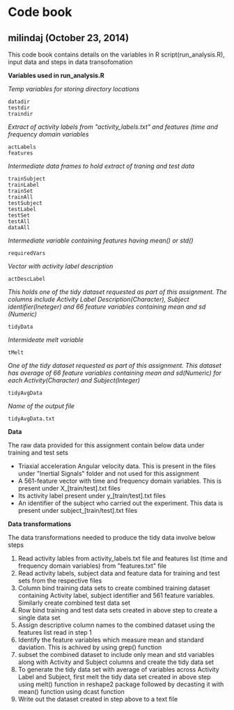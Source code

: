 
Code book
====================

milindaj (October 23, 2014)
---------------------


This code book contains details on the variables in R script(run_analysis.R), input data and steps in data transofomation

**Variables used in run_analysis.R**

*Temp variables for storing directory locations*
```
datadir
testdir
traindir
```


*Extract of activity labels from "activity_labels.txt" and features (time and frequency domain variables*
```
actLabels
features
```

*Intermediate data frames to hold extract of traning and test data*
```
trainSubject
trainLabel
trainSet
trainAll
testSubject
testLabel
testSet
testAll
dataAll
```

*Intermediate variable containing features having mean() or std()*
```
requiredVars
```

*Vector with activity label description*
```
actDescLabel
```

*This holds one of the tidy dataset requested as part of this assignment. The columns include Activity Label Description(Character), Subject identifier(Ineteger) and 66 feature variables containing mean and sd (Numeric)*
```
tidyData
```

*Intermideate melt variable*
```
tMelt
```

*One of the tidy dataset requested as part of this assignment. This dataset has average of 66 feature variables containing mean and sd(Numeric) for each Activity(Character) and Subject(Integer)*
```
tidyAvgData
```

*Name of the output file*
```
tidyAvgData.txt
```

**Data**

The raw data provided for this assignment contain below data under training and test sets

- Triaxial acceleration Angular velocity data. This is present in the files under "Inertial Signals" folder and not used for this assignment
- A 561-feature vector with time and frequency domain variables. This is present under X_[train/test].txt files 
- Its activity label present under y_[train/test].txt files
- An identifier of the subject who carried out the experiment. This data is present under subject_[train/test].txt files

**Data transformations** 

The data transformations needed to produce the tidy data involve below steps

1.  Read activity lables from activity_labels.txt file and features list (time and frequency domain variables) from "features.txt" file
2.  Read activity labels, subject data and feature data for training and test sets from the respective files
3.  Column bind training data sets to create combined training dataset containing Activity label, subject identifier and 561 feature variables. Similarly create combined test data set
4.  Row bind training and test data sets created in above step to create a single data set
5.  Assign descriptive column names to the combined dataset using the features list read in step 1
6.  Identify the feature variables which measure mean and standard daviation. This is achived by using grep() function
7.  subset the combined dataset to include only mean and std variables along with Activity and Subject columns and create the tidy data set
8.  To generate the tidy data set with average of variables across Activity Label and Subject, first melt the tidy data set created in above step using melt() function in reshape2 package followed by decasting it with mean() function using dcast function
9.  Write out the dataset created in step above to a text file 
